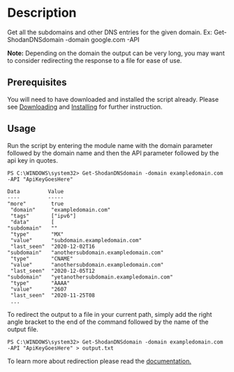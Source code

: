 # Description
Get all the subdomains and other DNS entries for the given domain. Ex: Get-ShodanDNSdomain -domain google.com -API

**Note:** Depending on the domain the output can be very long, you may want to consider redirecting the response to a file for ease of use.
## Prerequisites
You will need to have downloaded and installed the script already. Please see [Downloading](https://github.com/makeitbetter/Shodan_PS#Download) and [Installing](https://github.com/makeitbetter/Shodan_PS#Install) for further instruction.

## Usage
Run the script by entering the module name with the domain parameter followed by the domain name and then the API parameter followed by the api key in quotes.

```
PS C:\WINDOWS\system32> Get-ShodanDNSdomain -domain exampledomain.com -API "ApiKeyGoesHere"

Data         Value
----         -----
"more"        true
 "domain"     "exampledomain.com"
 "tags"       ["ipv6"]
 "data"       [
"subdomain"   ""
 "type"       "MX"
 "value"      "subdomain.exampledomain.com"
 "last_seen"  "2020-12-02T16
"subdomain"   "anothersubdomain.exampledomain.com"
 "type"       "CNAME"
 "value"      "anothersubdomain.exampledomain.com"
 "last_seen"  "2020-12-05T12
"subdomain"   "yetanothersubdomain.exampledomain.com"
 "type"       "AAAA"
 "value"      "2607
 "last_seen"  "2020-11-25T08
 ...
```
To redirect the output to a file in your current path, simply add the right angle bracket to the end of the command followed by the name of the output file. 
```
PS C:\WINDOWS\system32> Get-ShodanDNSdomain -domain exampledomain.com -API "ApiKeyGoesHere" > output.txt
```

To learn more about redirection please read the [documentation.](https://docs.microsoft.com/en-us/powershell/module/microsoft.powershell.core/about/about_redirection?view=powershell-7.1#:~:text=Use%20the%20Out%2DFile%20cmdlet,sends%20it%20to%20the%20pipeline.)

